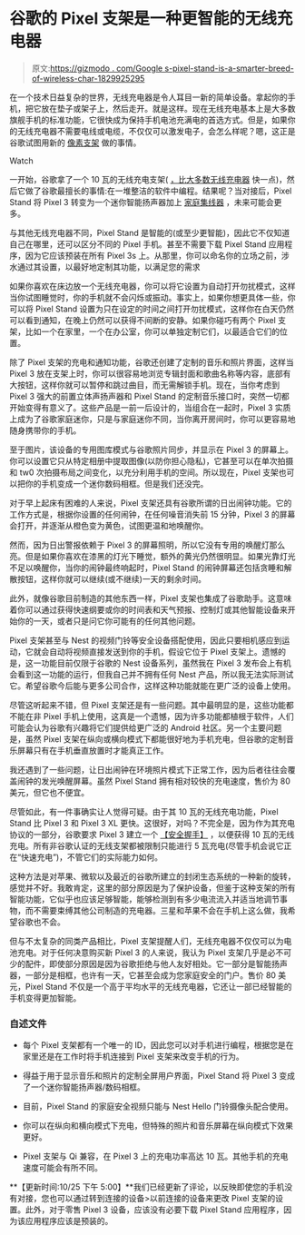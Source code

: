 # 谷歌的 Pixel 支架是一种更智能的无线充电器

> 原文:[https://gizmodo . com/Google s-pixel-stand-is-a-smarter-breed-of-wireless-char-1829925295](https://gizmodo.com/googles-pixel-stand-is-a-smarter-breed-of-wireless-char-1829925295)

在一个技术日益复杂的世界，无线充电器是令人耳目一新的简单设备。拿起你的手机，把它放在垫子或架子上，然后走开。就是这样。现在无线充电基本上是大多数旗舰手机的标准功能，它很快成为保持手机电池充满电的首选方式。但是，如果你的无线充电器不需要电线或电缆，不仅仅可以激发电子，会怎么样呢？嗯，这正是谷歌试图用新的 [像素支架](https://store.google.com/us/product/pixel_stand?hl=en-US) 做的事情。

Watch

一开始，谷歌拿了一个 10 瓦的无线充电支架( [，比大多数无线充电器](https://gizmodo.com/we-tested-5-wireless-chargers-for-the-iphone-and-this-i-1821575429) 快一点)，然后它做了谷歌最擅长的事情:在一堆整洁的软件中编程。结果呢？当对接后，Pixel Stand 将 Pixel 3 转变为一个迷你智能扬声器加上 [家庭集线器](https://gizmodo.com/googles-home-hub-is-a-great-start-to-a-smarter-home-1829844478#_ga=2.2570425.80129596.1540211252-2135808592.1525885870) ，未来可能会更多。

与其他无线充电器不同，Pixel Stand 是智能的(或至少更智能)，因此它不仅知道自己在哪里，还可以区分不同的 Pixel 手机。甚至不需要下载 Pixel Stand 应用程序，因为它应该预装在所有 Pixel 3s 上。从那里，你可以命名你的立场之前，涉水通过其设置，以最好地定制其功能，以满足您的需求

如果你喜欢在床边放一个无线充电器，你可以将它设置为自动打开勿扰模式，这样当你试图睡觉时，你的手机就不会闪烁或振动。事实上，如果你想更具体一些，你可以将 Pixel Stand 设置为只在设定的时间之间打开勿扰模式，这样你在白天仍然可以看到通知，在晚上仍然可以获得不间断的安静。如果你碰巧有两个 Pixel 支架，比如一个在家里，一个在办公室，你可以单独定制它们，以最适合它们的位置。

除了 Pixel 支架的充电和通知功能，谷歌还创建了定制的音乐和照片界面，这样当 Pixel 3 放在支架上时，你可以很容易地浏览专辑封面和歌曲名称等内容，底部有大按钮，这样你就可以暂停和跳过曲目，而无需解锁手机。现在，当你考虑到 Pixel 3 强大的前置立体声扬声器和 Pixel Stand 的定制音乐接口时，突然一切都开始变得有意义了。这些产品是一前一后设计的，当组合在一起时，Pixel 3 实质上成为了谷歌家庭迷你，只是与家庭迷你不同，当你离开房间时，你可以更容易地随身携带你的手机。

至于图片，该设备的专用图库模式与谷歌照片同步，并显示在 Pixel 3 的屏幕上。你可以设置它只从特定相册中提取图像(以防你担心隐私)，它甚至可以在单次拍摄和 tw0 次拍摄布局之间变化，以充分利用手机的空间。所以现在，Pixel 支架也可以把你的手机变成一个迷你数码相框。但是我们还没完。

对于早上起床有困难的人来说，Pixel 支架还具有谷歌所谓的日出闹钟功能。它的工作方式是，根据你设置的任何闹钟，在任何噪音消失前 15 分钟，Pixel 3 的屏幕会打开，并逐渐从橙色变为黄色，试图更温和地唤醒你。

然而，因为日出警报依赖于 Pixel 3 的屏幕照明，所以它没有专用的唤醒灯那么亮。但是如果你喜欢在漆黑的灯光下睡觉，额外的黄光仍然很明显。如果光靠灯光不足以唤醒你，当你的闹钟最终响起时，Pixel Stand 的闹钟屏幕还包括贪睡和解散按钮，这样你就可以继续(或不继续)一天的剩余时间。

此外，就像谷歌目前制造的其他东西一样，Pixel 支架也集成了谷歌助手。这意味着你可以通过获得快速纲要或你的时间表和天气预报、控制灯或其他智能设备来开始你的一天，或者只是问它你可能有的任何其他问题。

Pixel 支架甚至与 Nest 的视频门铃等安全设备搭配使用，因此只要相机感应到运动，它就会自动将视频直接发送到你的手机，假设它位于 Pixel 支架上。遗憾的是，这一功能目前仅限于谷歌的 Nest 设备系列，虽然我在 Pixel 3 发布会上有机会看到这一功能的运行，但我自己并不拥有任何 Nest 产品，所以我无法实际测试它。希望谷歌今后能与更多公司合作，这样这种功能就能在更广泛的设备上使用。

尽管这听起来不错，但 Pixel 支架还是有一些问题。其中最明显的是，这些功能都不能在非 Pixel 手机上使用，这真是一个遗憾，因为许多功能都植根于软件，人们可能会认为谷歌有兴趣将它们提供给更广泛的 Android 社区。另一个主要问题是，虽然 Pixel 支架在纵向或横向模式下都能很好地为手机充电，但谷歌的定制音乐屏幕只有在手机垂直放置时才能真正工作。

我还遇到了一些问题，让日出闹钟在环境照片模式下正常工作，因为后者往往会覆盖闹钟的发光唤醒屏幕。虽然 Pixel Stand 拥有相对较快的充电速度，售价为 80 美元，但它也不便宜。

尽管如此，有一件事确实让人觉得可疑。由于其 10 瓦的无线充电功能，Pixel Stand 比 Pixel 3 和 Pixel 3 XL 更快。这很好，对吗？不完全是，因为作为其充电协议的一部分，谷歌要求 Pixel 3 建立一个 [【安全握手】](https://www.androidpolice.com/2018/10/22/google-limits-pixel-3-wireless-charging-rate-standard-5w-third-party-charging-pads/) ，以便获得 10 瓦的无线充电。所有非谷歌认证的无线支架都被限制只能进行 5 瓦充电(尽管手机会说它正在“快速充电”)，不管它们的实际能力如何。

这种方法是对苹果、微软以及最近的谷歌所建立的封闭生态系统的一种新的旋转，感觉并不好。我敢肯定，这里的部分原因是为了保护设备，但鉴于这种支架的所有智能功能，它似乎也应该足够智能，能够检测到有多少电流流入并适当地调节事物，而不需要束缚其他公司制造的充电器。三星和苹果不会在手机上这么做，我希望谷歌也不会。

但与不太复杂的同类产品相比，Pixel 支架提醒人们，无线充电器不仅仅可以为电池充电。对于任何决意购买新 Pixel 3 的人来说，我认为 Pixel 支架几乎是必不可少的配件，即使部分原因是因为谷歌拒绝与他人友好相处。它一部分是智能扬声器，一部分是相框，也许有一天，它甚至会成为您家庭安全的门户。售价 80 美元，Pixel Stand 不仅是一个高于平均水平的无线充电器，它还让一部已经智能的手机变得更加智能。

### 自述文件

*   每个 Pixel 支架都有一个唯一的 ID，因此您可以对手机进行编程，根据您是在家里还是在工作时将手机连接到 Pixel 支架来改变手机的行为。

*   得益于用于显示音乐和照片的定制全屏用户界面，Pixel Stand 将 Pixel 3 变成了一个迷你智能扬声器/数码相框。

*   目前，Pixel Stand 的家庭安全视频只能与 Nest Hello 门铃摄像头配合使用。

*   你可以在纵向和横向模式下充电，但特殊的照片和音乐屏幕在纵向模式下效果更好。

*   Pixel 支架与 Qi 兼容，在 Pixel 3 上的充电功率高达 10 瓦。其他手机的充电速度可能会有所不同。

**【更新时间:10/25 下午 5:00】**我们已经更新了评论，以反映即使您的手机没有对接，您也可以通过转到连接的设备>以前连接的设备来更改 Pixel 支架的设置。此外，对于零售 Pixel 3 设备，应该没有必要下载 Pixel Stand 应用程序，因为该应用程序应该是预装的。
